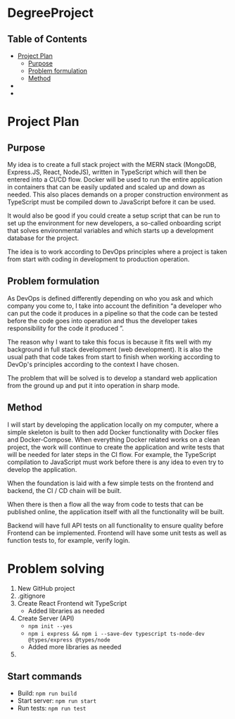 # DegreeProject

## Table of Contents

- [Project Plan](#project-plan)
    - [Purpose](#purpose)
    - [Problem formulation](#problem-formulation)
    - [Method](#method)
- [](#)
- [](#)

# Project Plan

## Purpose

My idea is to create a full stack project with the MERN stack (MongoDB, Express.JS, React, NodeJS), written in
TypeScript which will then be entered into a CI/CD flow. Docker will be used to run the entire application in containers
that can be easily updated and scaled up and down as needed. This also places demands on a proper construction
environment as TypeScript must be compiled down to JavaScript before it can be used.

It would also be good if you could create a setup script that can be run to set up the environment for new developers, a
so-called onboarding script that solves environmental variables and which starts up a development database for the
project.

The idea is to work according to DevOps principles where a project is taken from start with coding in development to
production operation.

## Problem formulation

As DevOps is defined differently depending on who you ask and which company you come to, I take into account the
definition “a developer who can put the code it produces in a pipeline so that the code can be tested before the code
goes into operation and thus the developer takes responsibility for the code it produced ”.

The reason why I want to take this focus is because it fits well with my background in full stack development (web
development). It is also the usual path that code takes from start to finish when working according to DevOp's
principles according to the context I have chosen.

The problem that will be solved is to develop a standard web application from the ground up and put it into operation in
sharp mode.

## Method

I will start by developing the application locally on my computer, where a simple skeleton is built to then add Docker
functionality with Docker files and Docker-Compose. When everything Docker related works on a clean project, the work
will continue to create the application and write tests that will be needed for later steps in the CI flow. For example,
the TypeScript compilation to JavaScript must work before there is any idea to even try to develop the application.

When the foundation is laid with a few simple tests on the frontend and backend, the CI / CD chain will be built.

When there is then a flow all the way from code to tests that can be published online, the application itself with all
the functionality will be built.

Backend will have full API tests on all functionality to ensure quality before Frontend can be implemented. Frontend
will have some unit tests as well as function tests to, for example, verify login.

# Problem solving

1. New GitHub project
2. .gitignore
3. Create React Frontend wit TypeScript
    - Added libraries as needed
4. Create Server (API)
    - `npm init --yes`
    - `npm i express && npm i --save-dev typescript ts-node-dev @types/express @types/node `
    - Added more libraries as needed
5.

## Start commands

- Build: `npm run build`
- Start server: `npm run start`
- Run tests: `npm run test`

